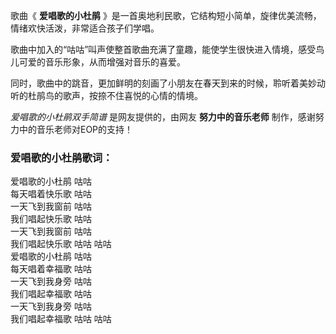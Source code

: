 

歌曲《 **爱唱歌的小杜鹃** 》是一首奥地利民歌，它结构短小简单，旋律优美流畅，情绪欢快活泼，非常适合孩子们学唱。

歌曲中加入的“咕咕”叫声使整首歌曲充满了童趣，能使学生很快进入情境，感受鸟儿可爱的音乐形象，从而增强对音乐的喜爱。

同时，歌曲中的跳音，更加鲜明的刻画了小朋友在春天到来的时候，聆听着美妙动听的杜鹃鸟的歌声，按捺不住喜悦的心情的情境。

_爱唱歌的小杜鹃双手简谱_ 是网友提供的，由网友 **努力中的音乐老师** 制作，感谢努力中的音乐老师对EOP的支持！

### 爱唱歌的小杜鹃歌词：

爱唱歌的小杜鹃 咕咕  
每天唱着快乐歌 咕咕  
一天飞到我窗前 咕咕  
我们唱起快乐歌 咕咕  
一天飞到我窗前 咕咕  
我们唱起快乐歌 咕咕 咕咕  
爱唱歌的小杜鹃 咕咕  
每天唱着幸福歌 咕咕  
一天飞到我身旁 咕咕  
我们唱起幸福歌 咕咕  
一天飞到我身旁 咕咕  
我们唱起幸福歌 咕咕 咕咕

